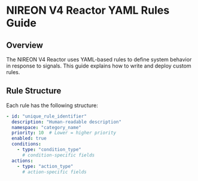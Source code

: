 # NIREON V4 Reactor YAML Rules Guide

## Overview

The NIREON V4 Reactor uses YAML-based rules to define system behavior in response to signals. This guide explains how to write and deploy custom rules.

## Rule Structure

Each rule has the following structure:

```yaml
- id: "unique_rule_identifier"
  description: "Human-readable description"
  namespace: "category_name"
  priority: 10  # Lower = higher priority
  enabled: true
  conditions:
    - type: "condition_type"
      # condition-specific fields
  actions:
    - type: "action_type"
      # action-specific fields